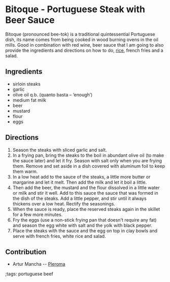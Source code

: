 # Bitoque - Portuguese Steak with Beer Sauce

Bitoque (pronounced bee-tok) is a traditional quintessential Portuguese dish, its name comes from being cooked in wood burning ovens in the oil mills. Good in combination with red wine, beer sauce that I am going to also provide the ingredients and directions on how to do, [rice](rice.html), french fries and a salad.

## Ingredients

- sirloin steaks
- garlic
- olive oil q.b. (quanto basta – ‘enough’)
- medium fat milk
- beer
- mustard
- flour
- eggs

## Directions

1. Season the steaks with sliced garlic and salt.
2. In a frying pan, bring the steaks to the boil in abundant olive oil (to make the sauce later) and let it fry. Season with salt only when you are frying them. Remove and set aside in a dish covered with aluminum foil to keep them warm.
3. In a low heat add to the sauce of the steaks, a little more butter or margarine and let it melt. Then add the milk and let it boil a little.
4. Then add the beer, the mustard and the flour dissolved in a little water or milk and stir it well. Add to this sauce the sauce that was formed in the dish of the steaks. Add a little pepper, and stir until it always thickens over a low heat. Rectify the seasonings.
5. When the sauce is ready, place the reserved steaks again in the skillet for a few more minutes.
6. Fry the eggs (use a non-stick frying pan that doesn't require any fat) and season the egg white with salt and the yolk with black pepper.
7. Place the steaks with the sauce and the egg on top in clay bowls and serve with french fries, white rice and salad.

## Contribution

- Artur Mancha -- [Pleroma](https://pleroma.pt/@lisbonjoker)

;tags: portuguese beef
